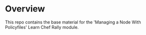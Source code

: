 # Overview
This repo contains the base material for the 'Managing a Node With Policyfiles' Learn Chef Rally module.
